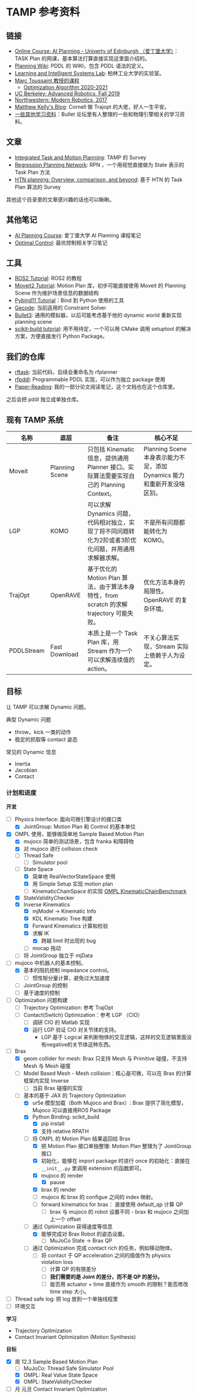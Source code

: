 # TAMP 参考资料
## 链接
- [Online Course: AI Planning - Univerty of Edinburgh （爱丁堡大学）](http://www.aiai.ed.ac.uk/project/plan/ooc/)：TASK Plan 的网课，基本算法打算直接实现这里面介绍的。
- [Planning Wiki](https://planning.wiki/): PDDL 的 WIKI，包含 PDDL 语法的定义。
- [Learning and Intelligent Systems Lab](https://argmin.lis.tu-berlin.de/): 柏林工业大学的实验室。
- [Marc Toussaint 教授的课程](https://www.user.tu-berlin.de/mtoussai//teaching/index.html)
  - [Optimization Algorithm 2020-2021](https://www.user.tu-berlin.de/mtoussai/teaching/20-Optimization/)
- [UC Berkeley: Advanced Robotics, Fall 2019](https://people.eecs.berkeley.edu/~pabbeel/cs287-fa19/)
- [Northwestern: Modern Robotics, 2017](https://modernrobotics.northwestern.edu/nu-gm-book-resource/)
- [Matthew Kelly's Blog](http://www.matthewpeterkelly.com/tutorials/trajectoryOptimization/index.html): Cornell 做 Trajopt 的大佬，好人一生平安。
- [一些其他学习资料](https://pybullet.org/Bullet/phpBB3/viewtopic.php?f=6&t=63)：Bullet 论坛里有人整理的一些和物理引擎相关的学习资料。

## 文章
- [Integrated Task and Motion Planning](./2021%20Integrated%20Task%20and%20Motion%20Planning.md): TAMP 的 Survey
- [Regression Planning Network](./2019%20Regression%20Planning%20Network.md): RPN ，一个用视觉直接做为 State 表示的 Task Plan 方法
- [HTN planning: Overview, comparison, and beyond](./2015%20HTN%20Planning%20-%20Overview,%20comparision,%20and%20beyond.md): 基于 HTN 的 Task Plan 算法的 Survey

其他这个目录里的文章感兴趣的话也可以瞅瞅。

## 其他笔记
- [AI Planning Course](./AI%20Planning%20Course/README.md): 爱丁堡大学 AI Planning 课程笔记
- [Optimal Control](./Optimal%20Control/README.md): 最优控制相关学习笔记

## 工具
- [ROS2 Tutorial](https://docs.ros.org/en/foxy/Tutorials.html): ROS2 的教程
- [Moveit2 Tutorial](http://moveit2_tutorials.picknik.ai/): Motion Plan 库，初步可能直接使用 Moveit 的 Planning Scene 作为维护场景信息的数据结构
- [Pybind11 Tutorial](https://pybind11.readthedocs.io/en/stable/installing.html)：Bind 到 Python 使用的工具
- [Gecode](https://www.gecode.org/): 当前适用的 Constraint Solver
- [Bullet3](https://github.com/bulletphysics/bullet3): 通用的模拟器，以后可能考虑基于他的 dynamic world 重新实现 planning scene
- [scikit-build tutorial](https://scikit-build.readthedocs.io/en/latest/): 用不用待定，一个可以用 CMake 调用 setuptool 的解决方案，方便直接发行 Python Package。

## 我们的仓库
- [rftask](https://github.com/mvig-robotflow/rftask): 当前代码，后续会重命名为 rfplanner
- [rfpddl](https://github.com/mvig-robotflow/rfpddl): Programmable PDDL 实现，可以作为独立 package 使用
- [Paper-Reading](https://github.com/Riften/Paper-Reading): 我的一部分论文阅读笔记，这个文档也在这个仓库里。

之后会把 pddl 独立成单独仓库。

## 现有 TAMP 系统

名称 | 底层 | 备注 | 核心不足
-- | -- | -- | --
Moveit | Planning Scene | 只包括 Kinematic 信息，提供通用 Planner 接口。实际算法需要实现自己的 Planning Context。| Planning Scene 本身表示能力不足，添加 Dynamics 能力和重新开发没啥区别。
LGP | KOMO | 可以求解 Dynamics 问题，代码相对独立，实现了将不同问题转化为2阶或者3阶优化问题，并用通用求解器求解。| 不是所有问题都能转化为 KOMO。
TrajOpt | OpenRAVE | 基于优化的 Motion Plan 算法，由于算法本身特性，from scratch 的求解 trajectory 可能失败。| 优化方法本身的局限性。OpenRAVE 的复杂环境。
PDDLStream | Fast Download | 本质上是一个 Task Plan 库，用 Stream 作为一个可以求解连续值的 action。 | 不关心算法实现，Stream 实际上依赖于人为设定。

## 目标
让 TAMP 可以求解 Dynamic 问题。

典型 Dynamic 问题

- throw，kick 一类的动作
- 稳定的抓取等 contact 姿态

常见的 Dynamic 信息

- Inertia
- Jacobian
- Contact

### 计划和进度

**开发**

- [ ] Physics Interface: 面向可微引擎设计的接口类
  - [x] JointGroup: Motion Plan 和 Control 的基本单位
- [x] OMPL 使用，能够做简单地 Sample Based Motion Plan
  - [x] mujoco 简单的测试场景，包含 franka 和障碍物
  - [x] 对 mujoco 进行 collision check
  - [ ] Thread Safe
    - [ ] Simulator pool
  - [ ] State Space
    - [x] 简单地 RealVectorStateSpace 使用
    - [x] 用 Simple Setup 实现 motion plan
    - [ ] KinematicChainSpace 的实现 [OMPL KinematicChainBenchmark](https://ompl.kavrakilab.org/KinematicChainBenchmark_8cpp_source.html)
  - [x] StateValidityChecker
  - [x] Inverse Kinematics
    - [x] mjModel -> Kinematic Info
    - [x] KDL Kinematic Tree 构建
    - [x] Forward Kinematics 计算和检验
    - [x] 求解 IK
      - [x] 跨越 limit 时出现的 bug
    - [ ] mocap 拖动
  - [ ] 将 JointGroup 独立于 mjData
- [ ] mujoco 中机器人的基本控制。
  - [x] 基本的阻抗控制 impedance control。
    - [ ] 惯性矩分量计算，避免过大加速度
  - [ ] JointGroup 的控制
  - [ ] 基于速度的控制
- [ ] Optimization 问题构建
  - [ ] Trajectory Optimization: 参考 TrajOpt
  - [ ] Contact(Switch) Optimization：参考 LGP （CIO）
    - [ ] 调研 CIO 的 Matlab 实现
    - [x] 运行 LGP 验证 CIO 对关节体的支持。
      - LGP 基于 Logical 来判断物体的交互逻辑，这样的交互逻辑里面没有negative的关节体这种东西。
- [ ] Brax
  - [x] geom collider for mesh: Brax 只支持 Mesh 与 Primitive 碰撞，不支持 Mesh 与 Mesh 碰撞
  - [ ] Model Based Mesh - Mesh collision：核心是可微，可以在 Brax 的计算框架内实现 Inverse
    - [ ] 当前 Brax 碰撞的实现
  - [ ] 基本的基于 JAX 的 Trajectory Optimization
    - [x] ur5e 模型加载（Both Mujoco and Brax）: Brax 提供了简化模型，Mujoco 可以直接用ROS Package
    - [x] Python Binding: scikit_build
      - [x] pip install
      - [x] 支持 relative RPATH
    - [ ] 将 OMPL 的 Motion Plan 结果返回给 Brax
      - [x] 把 Motion Plan 接口单独整理: Motion Plan 整理为了 JointGroup 接口
      - [x] 初始化，能够在 import package 时进行 once 的初始化：直接在 `__init__.py` 里调用 extension 的函数即可。
      - [x] mujoco 的 render
        - [x] pause
      - [x] brax 的 render
      - [ ] mujoco 和 brax 的 configue 之间的 index 映射。
      - [ ] forward kinematics for brax： 直接使用 default_qp 计算 QP
        - [ ] brax 与 mujoco 的 robot 设置不同 - brax 和 mujoco 之间加上一个 offset
    - [ ] 通过 Optimization 获得速度等信息
      - [x] 能够完成对 Brax Robot 的姿态设置。
        - [ ] MuJoCo State -> Brax QP
    - [ ] 通过 Optimization 完成 contact rich 的任务，例如移动物体。
      - [ ] 将 contact 于 QP acceleration 之间的插值作为 physics violation loss
        - [ ] 计算 QP 的有限差分
        - [ ] **我们需要的是 Joint 的差分，而不是 QP 的差分。**
        - [ ] 能否用 actuator + time 直接作为 smooth 的限制？能否修改 time step 大小。
- [ ] Thread safe log: 把 log 放到一个单独线程里
- [ ] 环境交互

**学习**

- Trajectory Optimization
- Contact Invariant Optimization (Motion Synthesis)

**目标**
- [x] 周 12.3 Sample Based Motion Plan
  - [ ] MuJoCo: Thread Safe Simulator Pool
  - [x] OMPL: Real Value State Space
  - [x] OMPL: StateValidityChecker
- [ ] 月 元旦 Contact Invariant Optimization
